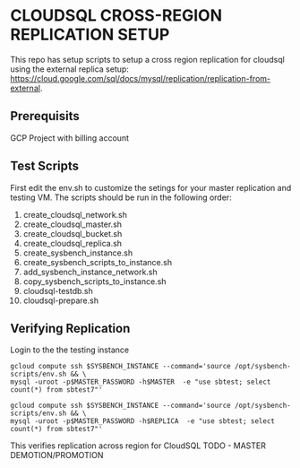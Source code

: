 # CLOUDSQL CROSS-REGION REPLICATION SETUP 
This repo has setup scripts to setup a cross region replication for cloudsql using the external replica setup: https://cloud.google.com/sql/docs/mysql/replication/replication-from-external.

## Prerequisits
GCP Project with billing account

## Test Scripts
First edit the env.sh to customize the setings for your master replication and testing VM.
The scripts should be run in the following order:
1. create_cloudsql_network.sh
1. create_cloudsql_master.sh
1. create_cloudsql_bucket.sh
1. create_cloudsql_replica.sh
1. create_sysbench_instance.sh
1. create_sysbench_scripts_to_instance.sh
1. add_sysbench_instance_network.sh
1. copy_sysbench_scripts_to_instance.sh
1. cloudsql-testdb.sh
1. cloudsql-prepare.sh

## Verifying Replication
Login to the the testing instance

```
gcloud compute ssh $SYSBENCH_INSTANCE --command='source /opt/sysbench-scripts/env.sh && \
mysql -uroot -p$MASTER_PASSWORD -h$MASTER  -e "use sbtest; select count(*) from sbtest7"'

gcloud compute ssh $SYSBENCH_INSTANCE --command='source /opt/sysbench-scripts/env.sh && \
mysql -uroot -p$MASTER_PASSWORD -h$REPLICA  -e "use sbtest; select count(*) from sbtest7"'
```

This verifies replication across region for CloudSQL 
TODO - MASTER DEMOTION/PROMOTION
